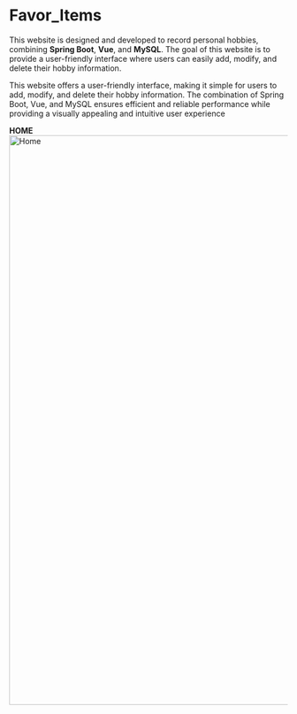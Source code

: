 # Favor_Items


This website is designed and developed to record personal hobbies, combining **Spring Boot**, **Vue**, and **MySQL**. The goal of this website is to provide a user-friendly interface where users can easily add, modify, and delete their hobby information.


This website offers a user-friendly interface, making it simple for users to add, modify, and delete their hobby information. The combination of Spring Boot, Vue, and MySQL ensures efficient and reliable performance while providing a visually appealing and intuitive user experience


**HOME**
<img width="1030" alt="Home" src="https://github.com/lizwxy0501/Favor_Items/assets/30525706/e51e65f2-ff0f-4ea6-90a0-1e6ce31bfe41">

